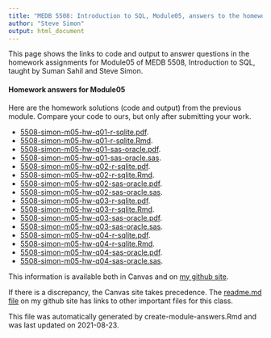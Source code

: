 ```yaml
---
title: "MEDB 5508: Introduction to SQL, Module05, answers to the homework"
author: "Steve Simon"
output: html_document
---
```


<!--This file was first created on 2021-08-23-->

This page shows the links to code and output to answer questions in the homework assignments for Module05 of MEDB 5508, Introduction to SQL, taught by Suman Sahil and Steve Simon. 

#### Homework answers for Module05 

<!--resources-homework-1-->

Here are the homework solutions (code and output) from the previous module. Compare your code to ours, but only after submitting your work.

+ [5508-simon-m05-hw-q01-r-sqlite.pdf][m05-hw-q01-r-sqlite.pdf].
+ [5508-simon-m05-hw-q01-r-sqlite.Rmd][m05-hw-q01-r-sqlite.Rmd].
+ [5508-simon-m05-hw-q01-sas-oracle.pdf][m05-hw-q01-sas-oracle.pdf].
+ [5508-simon-m05-hw-q01-sas-oracle.sas][m05-hw-q01-sas-oracle.sas].
+ [5508-simon-m05-hw-q02-r-sqlite.pdf][m05-hw-q02-r-sqlite.pdf].
+ [5508-simon-m05-hw-q02-r-sqlite.Rmd][m05-hw-q02-r-sqlite.Rmd].
+ [5508-simon-m05-hw-q02-sas-oracle.pdf][m05-hw-q02-sas-oracle.pdf].
+ [5508-simon-m05-hw-q02-sas-oracle.sas][m05-hw-q02-sas-oracle.sas].
+ [5508-simon-m05-hw-q03-r-sqlite.pdf][m05-hw-q03-r-sqlite.pdf].
+ [5508-simon-m05-hw-q03-r-sqlite.Rmd][m05-hw-q03-r-sqlite.Rmd].
+ [5508-simon-m05-hw-q03-sas-oracle.pdf][m05-hw-q03-sas-oracle.pdf].
+ [5508-simon-m05-hw-q03-sas-oracle.sas][m05-hw-q03-sas-oracle.sas].
+ [5508-simon-m05-hw-q04-r-sqlite.pdf][m05-hw-q04-r-sqlite.pdf].
+ [5508-simon-m05-hw-q04-r-sqlite.Rmd][m05-hw-q04-r-sqlite.Rmd].
+ [5508-simon-m05-hw-q04-sas-oracle.pdf][m05-hw-q04-sas-oracle.pdf].
+ [5508-simon-m05-hw-q04-sas-oracle.sas][m05-hw-q04-sas-oracle.sas].

<!---my git--->
This information is available both in Canvas and on [my github site][thisf].

If there is a discrepancy, the Canvas site takes precedence. The [readme.md file][mygit] on my github site has links to other important files for this class.

This file was automatically generated by create-module-answers.Rmd and was last updated on 2021-08-23.

[thisf]: https://github.com/pmean/introduction-to-sql/blob/master/modules/5508-05-answers.md
[mygit]: https://github.com/pmean/introduction-to-sql/blob/master/README.md
<!---my git--->

<!--resources-homework-2-->

<!---rmd_o--->
[m05-hw-q01-r-sqlite.pdf]: https://github.com/pmean/introduction-to-sql/blob/master/results/5508-simon-m05-hw-q01-r-sqlite.pdf
[m05-hw-q02-r-sqlite.pdf]: https://github.com/pmean/introduction-to-sql/blob/master/results/5508-simon-m05-hw-q02-r-sqlite.pdf
[m05-hw-q03-r-sqlite.pdf]: https://github.com/pmean/introduction-to-sql/blob/master/results/5508-simon-m05-hw-q03-r-sqlite.pdf
[m05-hw-q04-r-sqlite.pdf]: https://github.com/pmean/introduction-to-sql/blob/master/results/5508-simon-m05-hw-q04-r-sqlite.pdf

<!---sas_o--->
[m05-hw-q01-sas-oracle.pdf]: https://github.com/pmean/introduction-to-sql/blob/master/results/5508-simon-m05-hw-q01-sas-oracle.pdf
[m05-hw-q02-sas-oracle.pdf]: https://github.com/pmean/introduction-to-sql/blob/master/results/5508-simon-m05-hw-q02-sas-oracle.pdf
[m05-hw-q03-sas-oracle.pdf]: https://github.com/pmean/introduction-to-sql/blob/master/results/5508-simon-m05-hw-q03-sas-oracle.pdf
[m05-hw-q04-sas-oracle.pdf]: https://github.com/pmean/introduction-to-sql/blob/master/results/5508-simon-m05-hw-q04-sas-oracle.pdf

<!---rmd_h--->
[m05-hw-q01-r-sqlite.Rmd]: https://github.com/pmean/introduction-to-sql/blob/master/src/5508-simon-m05-hw-q01-r-sqlite.Rmd
[m05-hw-q02-r-sqlite.Rmd]: https://github.com/pmean/introduction-to-sql/blob/master/src/5508-simon-m05-hw-q02-r-sqlite.Rmd
[m05-hw-q03-r-sqlite.Rmd]: https://github.com/pmean/introduction-to-sql/blob/master/src/5508-simon-m05-hw-q03-r-sqlite.Rmd
[m05-hw-q04-r-sqlite.Rmd]: https://github.com/pmean/introduction-to-sql/blob/master/src/5508-simon-m05-hw-q04-r-sqlite.Rmd

<!---sas_h--->
[m05-hw-q01-sas-oracle.sas]: https://github.com/pmean/introduction-to-sql/blob/master/src/5508-simon-m05-hw-q01-sas-oracle.sas
[m05-hw-q02-sas-oracle.sas]: https://github.com/pmean/introduction-to-sql/blob/master/src/5508-simon-m05-hw-q02-sas-oracle.sas
[m05-hw-q03-sas-oracle.sas]: https://github.com/pmean/introduction-to-sql/blob/master/src/5508-simon-m05-hw-q03-sas-oracle.sas
[m05-hw-q04-sas-oracle.sas]: https://github.com/pmean/introduction-to-sql/blob/master/src/5508-simon-m05-hw-q04-sas-oracle.sas


